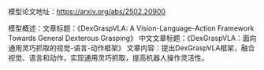 模型论文地址：https://arxiv.org/abs/2502.20900

模型概述：文章标题：《DexGraspVLA: A Vision-Language-Action Framework Towards General Dexterous Grasping》
中文文章标题：《DexGraspVLA：面向通用灵巧抓取的视觉-语言-动作框架》
文章内容：提出DexGraspVLA框架，融合视觉、语言和动作，实现通用灵巧抓取，提高机器人操作灵活性。
